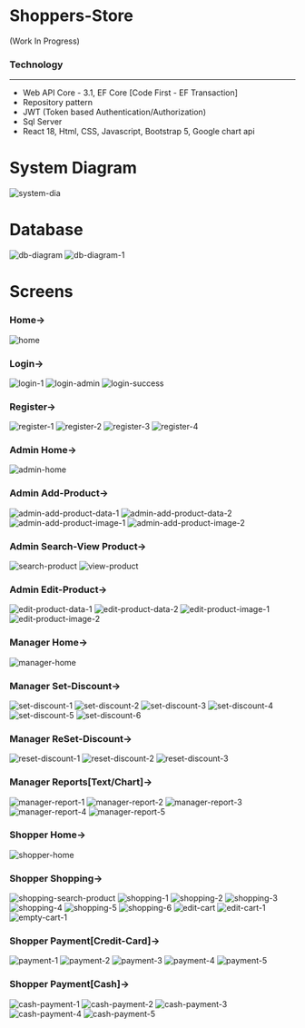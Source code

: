 # Shoppers-Store

(Work In Progress)

### Technology

---

- Web API Core - 3.1, EF Core [Code First - EF Transaction]
- Repository pattern
- JWT (Token based Authentication/Authorization)
- Sql Server
- React 18, Html, CSS, Javascript, Bootstrap 5, Google chart api

# System Diagram

![system-dia](https://user-images.githubusercontent.com/26190114/227325684-cfa93f49-e280-4aba-afc7-f7895ccde13c.png)

# Database

![db-diagram](https://user-images.githubusercontent.com/26190114/227322056-980d05ac-114c-4a3d-bd72-6a5a0d716dc8.PNG)
![db-diagram-1](https://user-images.githubusercontent.com/26190114/232881968-01f670a8-4182-4047-aaf0-68caafa43df5.PNG)

# Screens

### Home->

![home](https://user-images.githubusercontent.com/26190114/232883990-8fb4659c-5f1e-4830-b17c-fabb6eec0bfd.PNG)

### Login->

![login-1](https://user-images.githubusercontent.com/26190114/232884307-5f1314bb-d3bb-4b0b-a051-b32b3b8c697e.PNG)
![login-admin](https://user-images.githubusercontent.com/26190114/232884374-cb861a33-1e69-4eb0-94b2-54bc298daf7a.PNG)
![login-success](https://user-images.githubusercontent.com/26190114/232884384-54bdec19-8285-45b0-bb40-ceadc8790d83.PNG)

### Register->

![register-1](https://user-images.githubusercontent.com/26190114/232884479-a58d2333-fe0d-43e5-9d8f-b3bf104e86a2.PNG)
![register-2](https://user-images.githubusercontent.com/26190114/232884494-03d9c0c0-aac7-4bb5-9bf5-2fdb72184a76.PNG)
![register-3](https://user-images.githubusercontent.com/26190114/232884511-5096e037-b04a-4825-b1e7-3a8161bfa286.PNG)
![register-4](https://user-images.githubusercontent.com/26190114/232884529-fa561898-d540-49cf-a0f7-454ae1529d13.PNG)

### Admin Home->

![admin-home](https://user-images.githubusercontent.com/26190114/232884136-e364fd9b-6a23-42d8-b59f-e9f8fbb6cd94.PNG)

### Admin Add-Product->

![admin-add-product-data-1](https://user-images.githubusercontent.com/26190114/232884875-d68b6b45-5083-40a9-94a4-217a21b2256c.PNG)
![admin-add-product-data-2](https://user-images.githubusercontent.com/26190114/232884941-ecd6f24c-9540-4054-a9be-feb823efd4c7.PNG)
![admin-add-product-image-1](https://user-images.githubusercontent.com/26190114/232884968-e3479e6a-71e1-4105-a244-4b0bdbe9a43b.PNG)
![admin-add-product-image-2](https://user-images.githubusercontent.com/26190114/232884990-fa0cde3c-4dbb-4d48-87f5-753be44cbf37.PNG)

### Admin Search-View Product->

![search-product](https://user-images.githubusercontent.com/26190114/232885111-929db2ce-7dd1-4cc0-bd0c-74930ba79092.PNG)
![view-product](https://user-images.githubusercontent.com/26190114/232885122-15573f6d-23cb-4aa2-8750-d2c4fc735601.PNG)

### Admin Edit-Product->

![edit-product-data-1](https://user-images.githubusercontent.com/26190114/232885246-18459d84-b2e9-47db-99bd-a78313d8bde2.PNG)
![edit-product-data-2](https://user-images.githubusercontent.com/26190114/232885264-5c8558a4-01c2-470e-abb0-57d574517961.PNG)
![edit-product-image-1](https://user-images.githubusercontent.com/26190114/232885275-e42a5a6f-32d9-452c-b8bc-b36eba605813.PNG)
![edit-product-image-2](https://user-images.githubusercontent.com/26190114/232885293-5d4af1ca-0e56-48d6-97fe-3396f6b213d9.PNG)

### Manager Home->

![manager-home](https://user-images.githubusercontent.com/26190114/232884176-5effad5d-b9de-4d75-a37d-2ff04f15a6c1.PNG)

### Manager Set-Discount->

![set-discount-1](https://user-images.githubusercontent.com/26190114/232885438-98273b4a-b884-475e-a88b-f49bb8d56384.PNG)
![set-discount-2](https://user-images.githubusercontent.com/26190114/232885453-a8e4750b-44e2-408d-8b49-c216314ddd6d.PNG)
![set-discount-3](https://user-images.githubusercontent.com/26190114/232885504-a7cb5e08-a10c-4b0d-b9a7-e404b94571df.PNG)
![set-discount-4](https://user-images.githubusercontent.com/26190114/232885518-a2725e46-f557-43a9-a502-a2c159397ad0.PNG)
![set-discount-5](https://user-images.githubusercontent.com/26190114/232885550-f5fc1f72-c8e1-4dd6-b6c9-5d37c1b4ece2.PNG)
![set-discount-6](https://user-images.githubusercontent.com/26190114/232885570-b7a56752-59c5-4334-9a2b-622029d35ec5.PNG)

### Manager ReSet-Discount->

![reset-discount-1](https://user-images.githubusercontent.com/26190114/232885660-580f94da-6cb1-4b38-bd9e-8ea0c945c036.PNG)
![reset-discount-2](https://user-images.githubusercontent.com/26190114/232885680-48a82d64-f43d-4093-a9ea-3000b00e3801.PNG)
![reset-discount-3](https://user-images.githubusercontent.com/26190114/232885690-40f7cdf3-aac8-4607-b053-14f34c3823ba.PNG)

### Manager Reports[Text/Chart]->

![manager-report-1](https://github.com/Ankithorizon/Shoppers--Store--API/assets/26190114/b27c6616-21cd-4944-9b5d-50f9ed360b47)
![manager-report-2](https://github.com/Ankithorizon/Shoppers--Store--API/assets/26190114/08053bad-de4d-4c03-a741-868a44158ab5)
![manager-report-3](https://github.com/Ankithorizon/Shoppers--Store--API/assets/26190114/d87ed6fb-209f-49de-b334-3033854220f7)
![manager-report-4](https://github.com/Ankithorizon/Shoppers--Store--API/assets/26190114/40f8fcf5-34cf-46e0-aff6-cb2243f40b57)
![manager-report-5](https://github.com/Ankithorizon/Shoppers--Store--API/assets/26190114/3821037f-24ad-4c99-858c-be0018379350)

### Shopper Home->

![shopper-home](https://user-images.githubusercontent.com/26190114/232884224-5d4c881a-4ebb-4a57-bf9a-4c30ea21aa80.PNG)

### Shopper Shopping->

![shopping-search-product](https://user-images.githubusercontent.com/26190114/232886000-3b3d5dcf-8d31-4d8b-8c8e-77298a53685e.PNG)
![shopping-1](https://user-images.githubusercontent.com/26190114/232885816-8142a18a-4d40-4949-912d-1d6805b29ff1.PNG)
![shopping-2](https://user-images.githubusercontent.com/26190114/232885828-636ea168-8953-4270-886d-5b3339d22fcf.PNG)
![shopping-3](https://user-images.githubusercontent.com/26190114/232885844-ed8220e9-f1fc-4827-8ee4-66f520bc18a1.PNG)
![shopping-4](https://user-images.githubusercontent.com/26190114/232885859-76229e02-965c-4bdb-9766-df4b7161a03b.PNG)
![shopping-5](https://user-images.githubusercontent.com/26190114/232885872-65f93a07-c792-49fa-a8b8-7e06e2ef07b8.PNG)
![shopping-6](https://user-images.githubusercontent.com/26190114/232885887-30e663a5-a1b2-4c1d-b19e-e137b5cd2b82.PNG)
![edit-cart](https://user-images.githubusercontent.com/26190114/232886169-1346c485-8c74-4f35-99ef-6d7d17d8883c.PNG)
![edit-cart-1](https://user-images.githubusercontent.com/26190114/232886179-0607b023-6c6e-40b0-a556-b6cb40d75ffd.PNG)
![empty-cart-1](https://user-images.githubusercontent.com/26190114/232886192-e0f0f135-b839-48c4-8880-39bb9d1f9567.PNG)

### Shopper Payment[Credit-Card]->

![payment-1](https://user-images.githubusercontent.com/26190114/232886354-5b07e75e-dc65-4b02-a6ff-445532019697.PNG)
![payment-2](https://user-images.githubusercontent.com/26190114/232886366-d2d003ee-bbd7-4fca-9400-68f63cc7e5ff.PNG)
![payment-3](https://user-images.githubusercontent.com/26190114/232886374-ba585ea1-7006-4315-b501-12ef50ed55de.PNG)
![payment-4](https://user-images.githubusercontent.com/26190114/232886387-9b3633f6-1567-46f7-b1b7-1f2f8b75a40b.PNG)
![payment-5](https://user-images.githubusercontent.com/26190114/232886399-adc4f7c5-18f8-41d2-9bb9-dd2fd79cffd2.PNG)

### Shopper Payment[Cash]->

![cash-payment-1](https://github.com/Ankithorizon/Shoppers--Store--REACT/assets/26190114/8d831871-ee44-4c24-8590-8925d29d5d4b)
![cash-payment-2](https://github.com/Ankithorizon/Shoppers--Store--REACT/assets/26190114/4a63208b-0c3b-458d-b8d5-a60608e1285d)
![cash-payment-3](https://github.com/Ankithorizon/Shoppers--Store--REACT/assets/26190114/9168d6d6-3083-49c2-a2e9-2978dea94bc1)
![cash-payment-4](https://github.com/Ankithorizon/Shoppers--Store--REACT/assets/26190114/e479714d-b1be-4296-87ec-d1e81326994c)
![cash-payment-5](https://github.com/Ankithorizon/Shoppers--Store--REACT/assets/26190114/470a356a-bd93-4562-82ef-28946bc89f21)
